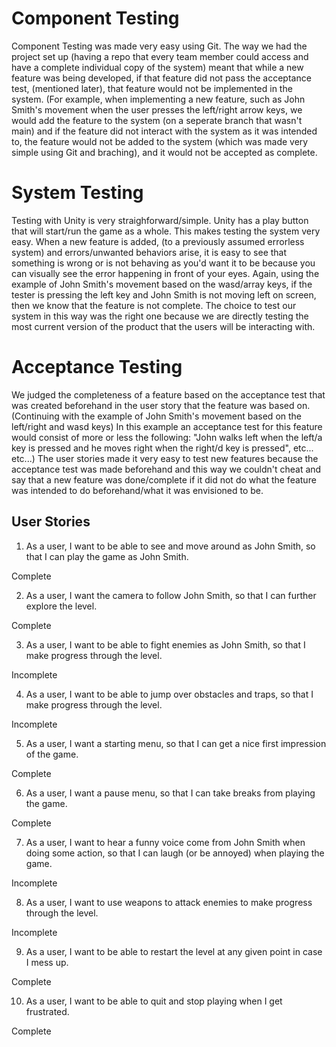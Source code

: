 # Component Testing
Component Testing was made very easy using Git. The way we had the project set up (having a repo that every team member could access and have a complete individual copy of the system) meant that while a new feature was being developed, if that feature did not pass the acceptance test, (mentioned later), that feature would not be implemented in the system. (For example, when implementing a new feature, such as John Smith's movement when the user presses the left/right arrow keys, we would add the feature to the system (on a seperate branch that wasn't main) and if the feature did not interact with the system as it was intended to, the feature would not be added to the system (which was made very simple using Git and braching), and it would not be accepted as complete. 

# System Testing
Testing with Unity is very straighforward/simple. Unity has a play button that will start/run the game as a whole. This makes testing the system very easy. When a new feature is added, (to a previously assumed errorless system) and errors/unwanted behaviors arise, it is easy to see that something is wrong or is not behaving as you'd want it to be because you can visually see the error happening in front of your eyes. Again, using the example of John Smith's movement based on the wasd/array keys, if the tester is pressing the left key and John Smith is not moving left on screen, then we know that the feature is not complete. The choice to test our system in this way was the right one because we are directly testing the most current version of the product that the users will be interacting with.

# Acceptance Testing
We judged the completeness of a feature based on the acceptance test that was created beforehand in the user story that the feature was based on. (Continuing with the  example of John Smith's movement based on the left/right and wasd keys) In this example an acceptance test for this feature would consist of more or less the following: "John walks left when the left/a key is pressed and he moves right when the right/d key is pressed", etc... etc...) The user stories made it very easy to test new features because the acceptance test was made beforehand and this way we couldn't cheat and say that a new feature was done/complete if it did not do what the feature was intended to do beforehand/what it was envisioned to be.


User Stories
------------
1. As a user, I want to be able to see and move around as John Smith, so that I can play the game as John Smith. 

Complete

2. As a user, I want the camera to follow John Smith, so that I can further explore the level.

Complete

3. As a user, I want to be able to fight enemies as John Smith, so that I make progress through the level.

Incomplete

4. As a user, I want to be able to jump over obstacles and traps, so that I make progress through the level.

Incomplete

5. As a user, I want a starting menu, so that I can get a nice first impression of the game.

Complete

6. As a user, I want a pause menu, so that I can take breaks from playing the game.

Complete

7. As a user, I want to hear a funny voice come from John Smith when doing some action, so that I can laugh (or be annoyed) when playing the game.

Incomplete

8. As a user, I want to use weapons to attack enemies to make progress through the level.

Incomplete

9. As a user, I want to be able to restart the level at any given point in case I mess up.

Complete

10. As a user, I want to be able to quit and stop playing when I get frustrated.

Complete
